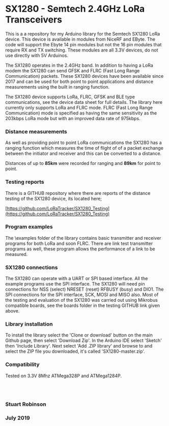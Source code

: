 # SX1280 - Semtech 2.4GHz LoRa Transceivers

This is a a repository for my Arduino library for the Semtech SX1280 LoRa device. This device is available in modules from NiceRF and EByte. The code will support the Ebyte 14 pin modules but not the 16 pin modules that require RX and TX switching. These modules are all 3.3V devices, do not use directly with 5V Arduinos.

The SX1280 operates in the 2.4GHz band. In addition to having a LoRa modem the SX1280 can send GFSK and FLRC (Fast Long Range Communication) packets. 
These SX1280 devices have been available since 2017 and can be used for both point to point applications and distance measurements using the built in ranging function.

The SX1280 device supports LoRa, FLRC, GFSK and BLE type communications, see the device data sheet for full details. The library here currently only supports LoRa and FLRC mode. FLRC (Fast Long Range Communication) mode is specified as having the same sensitivity as the 203kbps LoRa mode but with an improved data rate of 975kbps.  

### Distance measurements

As well as providing point to point LoRa communications the SX1280 has a ranging function which measures the time of flight of of a packet exchange between the initiator and receiver and this can be converted to a distance. 

Distances of up to **85km** were recorded for ranging and **89km** for point to point. 

### Testing reports

There is a GITHUB repository where there are reports of the distance testing of the SX1280 device, its located here; 

[https://github.com/LoRaTracker/SX1280_Testing](https://github.com/LoRaTracker/SX1280_Testing)

### Program examples

The \examples folder of the library contains basic transmitter and receiver programs for both LoRa and soon FLRC. There are link test transmitter programs as well, these program allows the performance of a link to be measured.

### SX1280 connections  

The SX1280 can operate with a UART or SPI based interface. All the example programs use the SPI interface. The SX1280 will need pin connections for NSS (select) NRESET (reset) RFBUSY (busy) and DIO1. The SPI connections for the SPI interface, SCK, MOSI and MISO also. Most of the testing and evaluation of the SX1280 was carried out using Mikrobus compatible boards, see the boards folder in the testing GITHUB link given above. 

### Library installation

To install the library select the 'Clone or download' button on the main Github page, then select 'Download Zip'. In the Arduino IDE select 'Sketch' then 'Include Library'. Next select 'Add .ZIP library' and browse to and select the ZIP file you downloaded, it's called 'SX1280-master.zip'.

### Compatibility

Tested on 3.3V 8Mhz ATMega328P and ATMega1284P. 

<br>
<br>


### Stuart Robinson
### July 2019